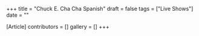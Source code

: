 +++
title = "Chuck E. Cha Cha Spanish"
draft = false
tags = ["Live Shows"]
date = ""

[Article]
contributors = []
gallery = []
+++